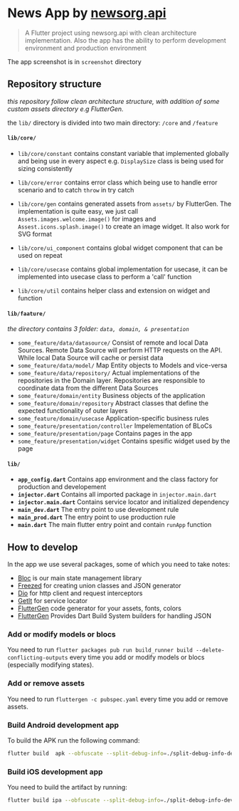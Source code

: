 # News App by [newsorg.api](newsorg.api)

> A Flutter project using newsorg.api with clean architecture implementation. Also the app has the ability to perform development environment and production environment

The app screenshot is in `screenshot` directory

## Repository structure

_this repository follow clean architecture structure, with addition of some custom assets directory e.g FlutterGen._

the `lib/` directory is divided into two main directory: `/core` and `/feature`

#### `lib/core/`

- `lib/core/constant` contains constant variable that implemented globally and being use in every aspect e.g. `DisplaySize` class is being used for sizing consistently

- `lib/core/error` contains error class which being use to handle error scenario and to catch `throw` in try catch

- `lib/core/gen` contains generated assets from `assets/` by FlutterGen. The implementation is quite easy, we just call `Assets.images.welcome.image()` for images and `Assest.icons.splash.image()` to create an image widget. It also work for SVG format

- `lib/core/ui_component` contains global widget component that can be used on repeat

- `lib/core/usecase` contains global implementation for usecase, it can be implemented into usecase class to perform a 'call' function

- `lib/core/util` contains helper class and extension on widget and function

#### `lib/faature/`

_the directory contains 3 folder: `data, domain, & presentation`_

- `some_feature/data/datasource/` Consist of remote and local Data Sources. Remote Data Source will perform HTTP requests on the API. While local Data Source will cache or persist data
- `some_feature/data/model/` Map Entity objects to Models and vice-versa
- `some_feature/data/repository/` Actual implementations of the repositories in the Domain layer. Repositories are responsible to coordinate data from the different Data Sources
- `some_feature/domain/entity` Business objects of the application
- `some_feature/domain/repository` Abstract classes that define the expected functionality of outer layers
- `some_feature/domain/usecase` Application-specific business rules
- `some_feature/presentation/controller` Impelementation of BLoCs
- `some_feature/presentation/page` Contains pages in the app
- `some_feature/presentation/widget` Contains spesific widget used by the page

#### `lib/`

- **`app_config.dart`** Contains app environment and the class factory for production and developement
- **`injector.dart`** Contains all imported package in `injector.main.dart`
- **`injector.main.dart`** Contains service locator and initialized dependency
- **`main_dev.dart`** The entry point to use development rule
- **`main_prod.dart`** The entry point to use production rule
- **`main.dart`** The main flutter entry point and contain `runApp` function

## How to develop

In the app we use several packages, some of which you need to take notes:

- [Bloc](https://bloclibrary.dev/#/) is our main state management library
- [Freezed](https://pub.dev/packages/freezed) for creating union classes and JSON generator
- [Dio](https://pub.dev/packages/dio) for http client and request interceptors
- [GetIt](https://pub.dev/packages/get_it) for service locator
- [FlutterGen](https://pub.dev/packages/get_it) code generator for your assets, fonts, colors
- [FlutterGen](https://pub.dev/packages/json_serializable) Provides Dart Build System builders for handling JSON

### Add or modify models or blocs

You need to run `flutter packages pub run build_runner build --delete-conflicting-outputs` every time you add or modify models or blocs (especially modifying states).

### Add or remove assets

You need to run `fluttergen -c pubspec.yaml` every time you add or remove assets.

### Build Android development app

To build the APK run the following command:

```bash
flutter build  apk --obfuscate --split-debug-info=./split-debug-info-development  --split-per-abi  --flavor development -t lib/main_dev.dart
```

### Build iOS development app

You need to build the artifact by running:

```bash
flutter build ipa --obfuscate --split-debug-info=./split-debug-info-development  --flavor development -t lib/main_dev.dart
```
